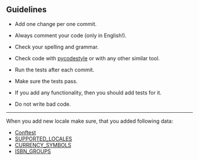 ## Guidelines

- Add one change per one commit.

- Always comment your code (only in English!).

- Check your spelling and grammar.

- Check code with [pycodestyle](https://github.com/PyCQA/pycodestyle) or with any other similar tool.

- Run the tests after each commit.

- Make sure the tests pass.

- If you add any functionality, then you should add tests for it.

- Do not write bad code.

----

When you add new locale make sure, that you added following data:
- [Conftest](https://github.com/lk-geimfari/elizabeth/blob/master/tests/conftest.py#L4)
- [SUPPORTED_LOCALES](https://github.com/lk-geimfari/elizabeth/blob/master/elizabeth/settings.py#L4)
- [CURRENCY_SYMBOLS](https://github.com/lk-geimfari/elizabeth/blob/master/elizabeth/intd/bus.py#L183)
- [ISBN_GROUPS](https://github.com/lk-geimfari/elizabeth/blob/master/elizabeth/intd/code.py#L33)
